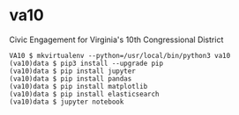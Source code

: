 # va10
Civic Engagement for Virginia's 10th Congressional District

```
VA10 $ mkvirtualenv --python=/usr/local/bin/python3 va10
(va10)data $ pip3 install --upgrade pip
(va10)data $ pip install jupyter
(va10)data $ pip install pandas
(va10)data $ pip install matplotlib
(va10)data $ pip install elasticsearch
(va10)data $ jupyter notebook
```
